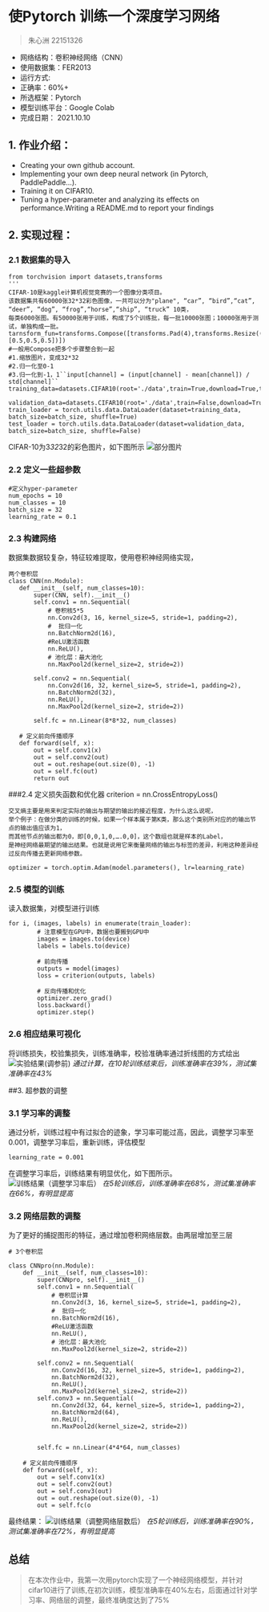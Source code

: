 # 使Pytorch 训练一个深度学习网络 #
> 朱心洲  22151326 
*   网络结构：卷积神经网络（CNN）
*   使用数据集：FER2013
*   运行方式:
*   正确率：60%+
*   所选框架：Pytorch
*   模型训练平台：Google Colab
*   完成日期： 2021.10.10
## 1. 作业介绍：
- Creating your own github account.
- Implementing your own deep neural network (in Pytorch, PaddlePaddle...).
- Training it on CIFAR10.
- Tuning a hyper-parameter and analyzing its effects on performance.Writing a README.md to report your findings
## 2. 实现过程：
### 2.1 数据集的导入
```
from torchvision import datasets,transforms
'''
CIFAR-10是kaggle计算机视觉竞赛的一个图像分类项目。
该数据集共有60000张32*32彩色图像，一共可以分为"plane", “car”, “bird”,“cat”, “deer”, “dog”, “frog”,“horse”,“ship”, “truck” 10类，
每类6000张图。有50000张用于训练，构成了5个训练批，每一批10000张图；10000张用于测试，单独构成一批。
tarnsform_fun=transforms.Compose([transforms.Pad(4),transforms.Resize((32,32)),transforms.ToTensor(),transforms.Normalize([0.5,0.5,0.5],[0.5,0.5,0.5])])
#一般用Compose把多个步骤整合到一起
#1.缩放图片，变成32*32
#2.归一化至0-1
#3.归一化到-1，1``input[channel] = (input[channel] - mean[channel]) / std[channel]``
training_data=datasets.CIFAR10(root='./data',train=True,download=True,transform=tarnsform_fun)

validation_data=datasets.CIFAR10(root='./data',train=False,download=True,transform=tarnsform_fun)
train_loader = torch.utils.data.DataLoader(dataset=training_data, batch_size=batch_size, shuffle=True)
test_loader = torch.utils.data.DataLoader(dataset=validation_data, batch_size=batch_size, shuffle=False)
```
CIFAR-10为3*32*32的彩色图片，如下图所示
![部分图片](https://upload-images.jianshu.io/upload_images/16487280-18567af2d75b7c45.png?imageMogr2/auto-orient/strip%7CimageView2/2/w/1240)
### 2.2 定义一些超参数
```
#定义hyper-parameter
num_epochs = 10
num_classes = 10
batch_size = 32
learning_rate = 0.1
```
### 2.3 构建网络
数据集数据较复杂，特征较难提取，使用卷积神经网络实现，
 ```
两个卷积层
class CNN(nn.Module):
    def __init__(self, num_classes=10):
        super(CNN, self).__init__()
        self.conv1 = nn.Sequential(
            # 卷积核5*5
            nn.Conv2d(3, 16, kernel_size=5, stride=1, padding=2),
            #  批归一化
            nn.BatchNorm2d(16),
            #ReLU激活函数
            nn.ReLU(),
            # 池化层：最大池化
            nn.MaxPool2d(kernel_size=2, stride=2))
        
        self.conv2 = nn.Sequential(
            nn.Conv2d(16, 32, kernel_size=5, stride=1, padding=2),
            nn.BatchNorm2d(32),
            nn.ReLU(),
            nn.MaxPool2d(kernel_size=2, stride=2))
        
        self.fc = nn.Linear(8*8*32, num_classes)
        
    # 定义前向传播顺序
    def forward(self, x):
        out = self.conv1(x)
        out = self.conv2(out)
        out = out.reshape(out.size(0), -1)
        out = self.fc(out)
        return out
```

###2.4 定义损失函数和优化器
criterion = nn.CrossEntropyLoss()
```
交叉熵主要是用来判定实际的输出与期望的输出的接近程度，为什么这么说呢，
举个例子：在做分类的训练的时候，如果一个样本属于第K类，那么这个类别所对应的的输出节点的输出值应该为1，
而其他节点的输出都为0，即[0,0,1,0,….0,0]，这个数组也就是样本的Label，
是神经网络最期望的输出结果。也就是说用它来衡量网络的输出与标签的差异，利用这种差异经过反向传播去更新网络参数。

optimizer = torch.optim.Adam(model.parameters(), lr=learning_rate)
```
### 2.5 模型的训练
读入数据集，对模型进行训练
```
for i, (images, labels) in enumerate(train_loader):
        # 注意模型在GPU中，数据也要搬到GPU中
        images = images.to(device)
        labels = labels.to(device)
        
        # 前向传播
        outputs = model(images)
        loss = criterion(outputs, labels)
        
        # 反向传播和优化
        optimizer.zero_grad()
        loss.backward()
        optimizer.step()
```
### 2.6 相应结果可视化
将训练损失，校验集损失，训练准确率，校验准确率通过折线图的方式绘出
![实验结果(调参前)](https://upload-images.jianshu.io/upload_images/16487280-ae186586dacbd85f.png?imageMogr2/auto-orient/strip%7CimageView2/2/w/1240)
_通过计算，在10轮训练结束后，训练准确率在39%，测试集准确率在43%_

##3. 超参数的调整
### 3.1 学习率的调整
通过分析，训练过程中有过拟合的迹象，学习率可能过高，因此，调整学习率至0.001，调整学习率后，重新训练，评估模型
```
learning_rate = 0.001
```
在调整学习率后，训练结果有明显优化，如下图所示。
![训练结果（调整学习率后）](https://upload-images.jianshu.io/upload_images/16487280-4fcc5467517f2342.png?imageMogr2/auto-orient/strip%7CimageView2/2/w/1240)
_在5轮训练后，训练准确率在68%，测试集准确率在66%，有明显提高_
### 3.2 网络层数的调整
为了更好的捕捉图形的特征，通过增加卷积网络层数。由两层增加至三层
```angular2html
# 3个卷积层

class CNNpro(nn.Module):
    def __init__(self, num_classes=10):
        super(CNNpro, self).__init__()
        self.conv1 = nn.Sequential(
            # 卷积层计算
            nn.Conv2d(3, 16, kernel_size=5, stride=1, padding=2),
            #  批归一化
            nn.BatchNorm2d(16),
            #ReLU激活函数
            nn.ReLU(),
            # 池化层：最大池化
            nn.MaxPool2d(kernel_size=2, stride=2))
        
        self.conv2 = nn.Sequential(
            nn.Conv2d(16, 32, kernel_size=5, stride=1, padding=2),
            nn.BatchNorm2d(32),
            nn.ReLU(),
            nn.MaxPool2d(kernel_size=2, stride=2))
        self.conv3 = nn.Sequential(
            nn.Conv2d(32, 64, kernel_size=5, stride=1, padding=2),
            nn.BatchNorm2d(64),
            nn.ReLU(),
            nn.MaxPool2d(kernel_size=2, stride=2))
        
        
        self.fc = nn.Linear(4*4*64, num_classes)
        
    # 定义前向传播顺序
    def forward(self, x):
        out = self.conv1(x)
        out = self.conv2(out)
        out = self.conv3(out)
        out = out.reshape(out.size(0), -1)
        out = self.fc(o
```
最终结果：
![训练结果（调整网络层数后）](https://upload-images.jianshu.io/upload_images/16487280-24e5072c2e14f892.png?imageMogr2/auto-orient/strip%7CimageView2/2/w/1240)
_在5轮训练后，训练准确率在90%，测试集准确率在72%，有明显提高_
## 总结
>在本次作业中，我第一次用pytorch实现了一个神经网络模型，并针对cifar10进行了训练,在初次训练，模型准确率在40%左右，后面通过针对学习率、网络层的调整，最终准确度达到了75%
